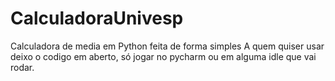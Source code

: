 # CalculadoraUnivesp
Calculadora de media em Python feita de forma simples
A quem quiser usar deixo o codigo em aberto, só jogar no pycharm ou em alguma idle que vai rodar.
